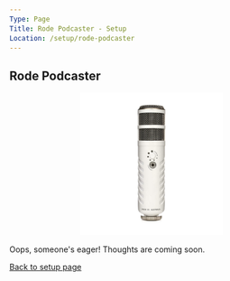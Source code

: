 ```yaml
---
Type: Page
Title: Rode Podcaster - Setup
Location: /setup/rode-podcaster
---
```


## Rode Podcaster

<div class="img-container-wide"> <img style="margin-left: 25%; width: 50%;" src="https://raw.githubusercontent.com/george-probably/chachanidze.com/main/Images/setup/Rode%20Podcaster/Rode%20Podcaster.png" alt="A picture of the Rode Podcaster"> </div>

Oops, someone's eager! Thoughts are coming soon.

[Back to setup page](/setup)